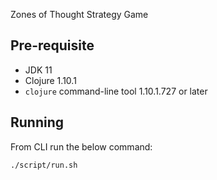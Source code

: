 Zones of Thought Strategy Game

## Pre-requisite

- JDK 11
- Clojure 1.10.1
- `clojure` command-line tool 1.10.1.727 or later

## Running

From CLI run the below command:

```sh
./script/run.sh
```
